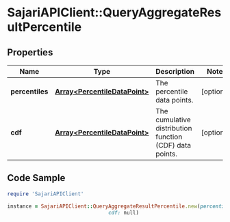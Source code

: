 # SajariAPIClient::QueryAggregateResultPercentile

## Properties

Name | Type | Description | Notes
------------ | ------------- | ------------- | -------------
**percentiles** | [**Array&lt;PercentileDataPoint&gt;**](PercentileDataPoint.md) | The percentile data points. | [optional] 
**cdf** | [**Array&lt;PercentileDataPoint&gt;**](PercentileDataPoint.md) | The cumulative distribution function (CDF) data points. | [optional] 

## Code Sample

```ruby
require 'SajariAPIClient'

instance = SajariAPIClient::QueryAggregateResultPercentile.new(percentiles: null,
                                 cdf: null)
```



